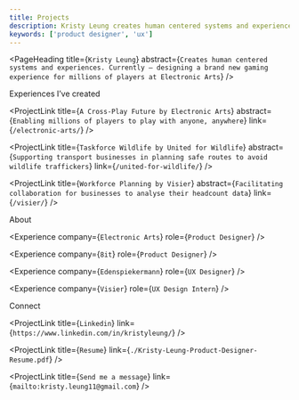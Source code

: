 ```yaml
---
title: Projects
description: Kristy Leung creates human centered systems and experiences. Currently I am creating a brand new  gaming experience for millions of players at Electronic Arts.
keywords: ['product designer', 'ux']
---
```


<PageHeading title={`Kristy Leung`} abstract={`Creates human centered systems and experiences. Currently — designing a brand new gaming experience for millions of players at Electronic Arts`} />

<SectionHeader>Experiences I’ve created</SectionHeader>

<ProjectLink title={`A Cross-Play Future by Electronic Arts`} abstract={`Enabling millions of players to play with anyone, anywhere`} link={`/electronic-arts/`} />

<ProjectLink title={`Taskforce Wildlife by United for Wildlife`} abstract={`Supporting transport businesses in planning safe routes to avoid wildlife traffickers`} link={`/united-for-wildlife/`} />

<ProjectLink title={`Workforce Planning by Visier`} abstract={`Facilitating collaboration for businesses to analyse their headcount data`} link={`/visier/`} />

<SectionHeader>About</SectionHeader>

<Experience company={`Electronic Arts`} role={`Product Designer`} />

<Experience company={`8it`} role={`Product Designer`} />

<Experience company={`Edenspiekermann`} role={`UX Designer`} />

<Experience company={`Visier`} role={`UX Design Intern`} />

<SectionHeader>Connect</SectionHeader>

<ProjectLink title={`Linkedin`} link={`https://www.linkedin.com/in/kristyleung/`} />

<ProjectLink title={`Resume`} link={`./Kristy-Leung-Product-Designer-Resume.pdf`} />

<ProjectLink title={`Send me a message`} link={`mailto:kristy.leung11@gmail.com`} />
